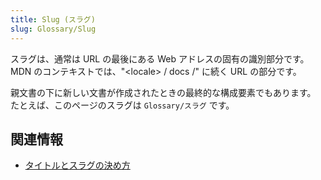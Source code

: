 ```yaml
---
title: Slug (スラグ)
slug: Glossary/Slug
---
```


スラグは、通常は URL の最後にある Web アドレスの固有の識別部分です。
MDN のコンテキストでは、"\<locale> / docs /" に続く URL の部分です。

親文書の下に新しい文書が作成されたときの最終的な構成要素でもあります。
たとえば、このページのスラグは `Glossary/スラグ` です。

## 関連情報

- [タイトルとスラグの決め方](/ja/docs/MDN/Contribute/Guidelines/Writing_style_guide#タイトルとスラグの決め方)
